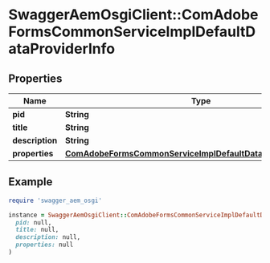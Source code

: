 # SwaggerAemOsgiClient::ComAdobeFormsCommonServiceImplDefaultDataProviderInfo

## Properties

| Name | Type | Description | Notes |
| ---- | ---- | ----------- | ----- |
| **pid** | **String** |  | [optional] |
| **title** | **String** |  | [optional] |
| **description** | **String** |  | [optional] |
| **properties** | [**ComAdobeFormsCommonServiceImplDefaultDataProviderProperties**](ComAdobeFormsCommonServiceImplDefaultDataProviderProperties.md) |  | [optional] |

## Example

```ruby
require 'swagger_aem_osgi'

instance = SwaggerAemOsgiClient::ComAdobeFormsCommonServiceImplDefaultDataProviderInfo.new(
  pid: null,
  title: null,
  description: null,
  properties: null
)
```

